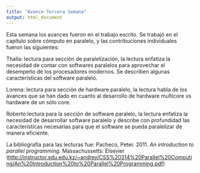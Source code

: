 ```yaml
---
title: "Avance Tercera Semana"
output: html_document
---
```


Esta semana los avances fueron en el trabajo escrito. Se trabajó en el capítulo sobre cómputo en paralelo, y las contribuciones individuales fueron las siguientes:

Thalía:  lectura para sección de paralelización, la lectura enfatiza la necesidad de contar con softwares paralelos para aprovechar el desempeño de los procesadores modernos. Se describen algunas características del software paralelo.

Lorena: lectura para sección de hardware paralelo, la lectura habla de los avances que se han dado en cuanto al desarrollo de hardware multicore vs hardware de un sólo core.

Roberto:lectura para la sección de software paralelo, la lectura enfatiza la necesidad de desarrollar software paralelo y describe con profundidad las características necesarias para que el software se pueda paralelizar de manera eficiente.


La bibliografía para las lecturas fue:
Pacheco, Peter. 2011. *An introduction to parallel programming*. Massachussetts: Elsevier (http://instructor.sdu.edu.kz/~andrey/CSS%20314%20Parallel%20Computing/An%20Introduction%20to%20Parallel%20Programming.pdf)
